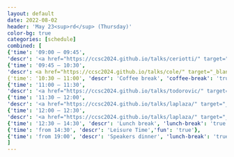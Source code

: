 ```yaml
---
layout: default
date: 2022-08-02
header: 'May 23<sup>rd</sup> (Thursday)'
color-bg: true
categories: [schedule]
combined: [
{'time': '09:00 – 09:45', 
'descr': '<a href="https://ccsc2024.github.io/talks/ceriotti/" target="_blank" style="color:#FFFFFF;"> D3.01 – Michele Ceriotti </a>','keynote': 'true', 'session': 'Session 7 (Title: tba, Chair: tba)'},
{'time': '09:45 – 10:30', 
'descr': <a href="https://ccsc2024.github.io/talks/cole/" target="_blank" style="color:#FFFFFF;"> D2.03 – Jacqueline Cole </a>, 'keynote': 'true'},
{'time': '10:30 – 11:00', 'descr': 'Coffee break', 'coffee-break': 'true'},
{'time': '11:00 – 11:30', 
'descr': '<a href="https://ccsc2024.github.io/talks/todorovic/" target="_blank" style="color:#FFFFFF;"> D3.04 – Milica Todorović </a>', 'talk': 'true'},
{'time': '11:30 – 12:00', 
'descr': '<a href="https://ccsc2024.github.io/talks/laplaza/" target="_blank" style="color:#FFFFFF;"> D3.05 – Ruben Laplaza </a>', 'comms': 'true'},
{'time': '12:00 – 12:30', 
'descr': '<a href="https://ccsc2024.github.io/talks/laplaza/" target="_blank" style="color:#FFFFFF;"> D3.05 – Francois-Xavier Coudert </a>', 'comms': 'true'},
{'time': '12:30 – 14:30', 'descr': 'Lunch break', 'lunch-break': 'true'},
{'time': 'from 14:30', 'descr': 'Leisure Time','fun': 'true'},
{'time': 'from 19:00', 'descr': 'Speakers dinner', 'lunch-break': 'true'},
]
---
```


